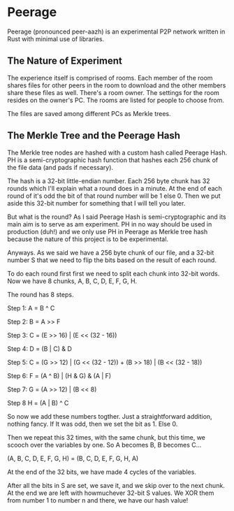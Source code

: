 # Peerage

Peerage (pronounced peer-aazh) is an experimental P2P network written in Rust with minimal use of libraries. 

## The Nature of Experiment

The experience itself is comprised of rooms. Each member of the room shares files for other peers in the room to download and the other members share these files as well. There's a room owner. The settings for the room resides on the owner's PC. The rooms are listed for people to choose from.

The files are saved among different PCs as Merkle trees.

## The Merkle Tree and the Peerage Hash

The Merkle tree nodes are hashed with a custom hash called Peerage Hash. PH is a semi-cryptographic hash function that hashes each 256 chunk of the file data (and pads if necessary).


The hash is a 32-bit little-endian number. Each 256 byte chunk has 32 rounds which I'll explain what a round does in a minute. At the end of each round of it's odd the bit of that round number will be 1 else 0. Then we put aside this 32-bit number for something that I will tell you later.

But what is the round? As I said Peerage Hash is semi-cryptographic and its main aim is to serve as am experiment. PH in no way should be used in production (duh!) and we only use PH in Peerage as Merkle tree hash because the nature of this project is to be experimental.

Anyways. As we said we have a 256 byte chunk of our file, and a 32-bit number S that we need to flip the bits based on the result of each round. 

To do each round first first we need to split each chunk into 32-bit words. Now we have 8 chunks, A, B, C, D, E, F, G, H.

The round has 8 steps.

Step 1:
A = B ^ C

Step 2:
B = A >> F

Step 3:
C = (E >> 16) | (E << (32 - 16))

Step 4:
D = (B | C) & D

Step 5:
C = (G >> 12) | (G << (32 - 12)) + (B >> 18) | (B << (32 - 18))

Step 6:
F = (A ^ B) | (H & G) & (A | F)

Step 7:
G = (A >> 12) | (B << 8)

Step 8
H = (A | B) ^ C

So now we add these numbers togther. Just a straightforward addition, nothing fancy. If It was odd, then we set the bit as 1. Else 0.

Then we repeat this 32 times, with the same chunk, but this time, we scooch over the variables by one. So A becomes B, B becomes C...

(A, B, C, D, E, F, G, H) = (B, C, D, E, F, G, H, A)

At the end of the 32 bits, we have made 4 cycles of the variables.

After all the bits in S are set, we save it, and we skip over to the next chunk. At the end we are left with howmuchever 32-bit S values. We XOR them from number 1 to number n and there, we have our hash value!

